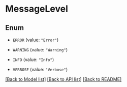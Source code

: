 # MessageLevel

## Enum


* `ERROR` (value: `"Error"`)

* `WARNING` (value: `"Warning"`)

* `INFO` (value: `"Info"`)

* `VERBOSE` (value: `"Verbose"`)


[[Back to Model list]](../README.md#documentation-for-models) [[Back to API list]](../README.md#documentation-for-api-endpoints) [[Back to README]](../README.md)


